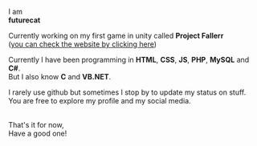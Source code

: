 I am<br>
<b>futurecat</b>

Currently working on my first game in unity called <b>Project Fallerr</b><br>
(<a href='https://projectfallerr.rf.gd/' target='_Blank'>you can check the website by clicking here</a>)

Currently I have been programming in <b>HTML</b>, <b>CSS</b>, <b>JS</b>, <b>PHP</b>, <b>MySQL</b> and <b>C#</b>.<br>
But I also know <b>C</b> and <b>VB.NET</b>.

I rarely use github but sometimes I stop by to update my status on stuff.<br>
You are free to explore my profile and my social media.<br><br>

That's it for now,<br>
Have a good one!

<!---
thefuturecat/thefuturecat is a ✨ special ✨ repository because its `README.md` (this file) appears on your GitHub profile.
You can click the Preview link to take a look at your changes.
--->
